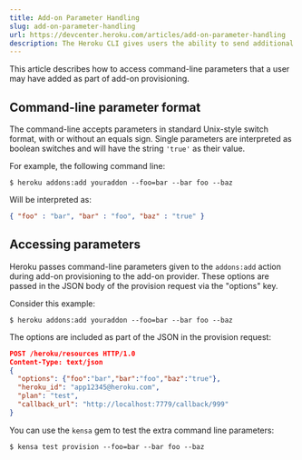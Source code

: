 ```yaml
---
title: Add-on Parameter Handling
slug: add-on-parameter-handling
url: https://devcenter.heroku.com/articles/add-on-parameter-handling
description: The Heroku CLI gives users the ability to send additional parameters through with provisioning requests for add-ons.
---
```


This article describes how to access command-line parameters that a user may have added as part of  add-on provisioning. 

## Command-line parameter format

The command-line accepts parameters in standard Unix-style switch format, with or without an equals sign. Single parameters are interpreted as boolean switches and will have the string `'true'` as their value.

For example, the following command line:

``` term
$ heroku addons:add youraddon --foo=bar --bar foo --baz
```

Will be interpreted as:

``` json
{ "foo" : "bar", "bar" : "foo", "baz" : "true" }
```

## Accessing parameters

Heroku passes command-line parameters given to the `addons:add` action during add-on provisioning to the add-on provider.  These options are passed in the JSON body of the provision request via the "options" key.

Consider this example:

``` term
$ heroku addons:add youraddon --foo=bar --bar foo --baz
```

The options are included as part of the JSON in the provision request:

``` json
POST /heroku/resources HTTP/1.0
Content-Type: text/json
{
  "options": {"foo":"bar","bar":"foo","baz":"true"},
  "heroku_id": "app12345@heroku.com",
  "plan": "test",
  "callback_url": "http://localhost:7779/callback/999"
}
```

You can use the `kensa` gem to test the extra command line parameters:

``` term
$ kensa test provision --foo=bar --bar foo --baz
```